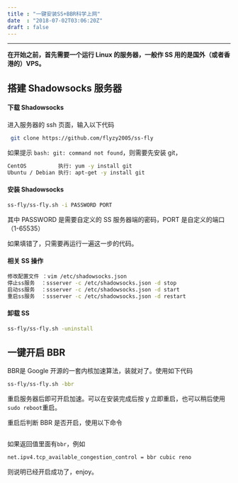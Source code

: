```yaml
---
title : "一键安装SS+BBR科学上网"
date  : "2018-07-02T03:06:20Z"
draft : false
---
```


---

**在开始之前，首先需要一个运行 Linux 的服务器，一般作 SS 用的是国外（或者香港的）VPS。**



## 搭建 Shadowsocks 服务器

#### 下载 Shadowsocks

进入服务器的 ssh 页面，输入以下代码

```bash
 git clone https://github.com/flyzy2005/ss-fly 
```



如果提示 `bash: git: command not found`，则需要先安装 git，

```bash
CentOS          执行: yum -y install git
Ubuntu / Debian 执行: apt-get -y install git
```



#### 安装 Shadowsocks

```bash
ss-fly/ss-fly.sh -i PASSWORD PORT
```



其中 PASSWORD 是需要自定义的 SS 服务器端的密码，PORT 是自定义的端口（1-65535）

如果填错了，只需要再运行一遍这一步的代码。



#### 相关 SS 操作

```bash
修改配置文件 ：vim /etc/shadowsocks.json
停止ss服务  ：ssserver -c /etc/shadowsocks.json -d stop
启动ss服务  ：ssserver -c /etc/shadowsocks.json -d start
重启ss服务  ：ssserver -c /etc/shadowsocks.json -d restart
```



#### 卸载 SS

```bash
ss-fly/ss-fly.sh -uninstall
```



## 一键开启 BBR

BBR是 Google 开源的一套内核加速算法，装就对了。使用如下代码

```bash
ss-fly/ss-fly.sh -bbr
```

重启服务器后即可开启加速。可以在安装完成后按 y 立即重启，也可以稍后使用`sudo reboot`重启。

重启后判断 BBR 是否开启，使用以下命令

```bash

```

如果返回值里面有`bbr`，例如

```bash
net.ipv4.tcp_available_congestion_control = bbr cubic reno
```

则说明已经开启成功了，enjoy。

